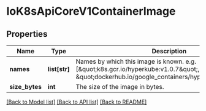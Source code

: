 # IoK8sApiCoreV1ContainerImage

## Properties
Name | Type | Description | Notes
------------ | ------------- | ------------- | -------------
**names** | **list[str]** | Names by which this image is known. e.g. [\&quot;k8s.gcr.io/hyperkube:v1.0.7\&quot;, \&quot;dockerhub.io/google_containers/hyperkube:v1.0.7\&quot;] | 
**size_bytes** | **int** | The size of the image in bytes. | [optional] 

[[Back to Model list]](../README.md#documentation-for-models) [[Back to API list]](../README.md#documentation-for-api-endpoints) [[Back to README]](../README.md)


